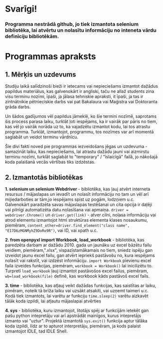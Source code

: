 # Svarīgi!

### Programma nestrādā github, jo tiek izmantota selenium bibliotēka, lai atvērtu un nolasītu informāciju no inteneta vārdu definīciju bibliotēkām.
#

# Programmas apraksts
## 1. Mērķis un uzdevums
Studiju laikā salīdzinoši bieži ir ietecams vai nepieciešams izmantot dažādus papildus materiālus, kas galvenokārt ir angliski, taču ne allaž students zina visu terminu nozīmi, īpaši, ja jālasa tehniskie apraksti, it īpaši, ja tas ir zintnātnikie pētnieciskie darbs vai pat Bakalaura vai Maģistra vai Doktoranta grāda darbs.

Un šādos gadījumos vēl papildus jāmeklē, ko šie termini nozīmē, saprotams šis process parasa laiku, turklāt ļoti iespējams, ka ir vairāk par pāris no tiem, kas vēl jo vairāk norāda uz to, ka vajadzētu izmantot kodu, lai tos atrastu programma. Turklāt, izmantojot, programmu, tos nozīmes var arī momentā saglabāt un veidot terminu vārdnīcu.

Šie divi fakti noved pie programmas iezveidošans jēgas un uzdevuma - samazināt laiku, kas nepieciešams, lai atrastu dažādu jauni vai aizmirstu terminu nozīmi, turklāt saglabāt to "temporary" / "īslaicīgā" failā, jo nākošajā koda palaišanā vecās vērtības tiks izdzēstas. 

## 2. Izmantotās bibliotēkas

**1. selenium un selenium Webdriver** - bibliotēka, kas ļauj atvērt interneta resursus / mājaslapas un ievadīt un nolasīt informāciju no tam un vēl arī mijiedarboties ar tām,jo iespējams spist uz pogām, lodzņiem u.c. Galvenokārt paradzēta savas mājaslapas testēšanai un cita opcija ir daļēji vai pilnīgi automatizēta datu nolasīšana vai apmaiņa. ```driver = webdriver.Chrome()``` un ```driver.get(link)``` - atver cilni, nolasa informāciju vai atrod elementu izmantojot html struktūras elementa klases nosaukumu, piemēram, ```content_other=driver.find_element("class name", "E17D6zMGNMyhZ9DoRo9R")```, vai ID, vai xpath u.c.

**2. from openpyxl import Workbook, load_workbook** - bibliotēka, kas paredzēta darbam ar dažādu 2010. gada un jaunāku uz excel bāzētu failu veidiem, piemēram,".xlsx", vispazīstamākamais no tiem, sniedz ispēju gan izveidot jaunu excel failu, gan atvērt iepriekš pastāvošu no, kura iespējams nolasīt vai rakstīt, vai izdzēst informāciju. ```import Workbook``` pievienu excel faila izveides funkcijas, piemēram, ```workbook = Workbook()``` lai inicilizētu to. Turpretī ```load_workbook``` ļauj izmantot pastāvošos excel failus, piemēram, ```wb=load_workbook(file)``` definē, kas workbook kāds pastāvoš excel fails.

**3. time** - bibliotēka, kas atļauj veikt dažādas funkcijas, kas saistītas ar laiku, pimēram, noteik tā brīža laiku vai uzsākt atsakiti, vai uzņemt taimeri u.c. Kodā tiek izmantots, lai varētu ar funkciju ```time.sleep(2)``` varētu aizkavēt tālāk koda izpildi, lai atļautu mājaslapai atvērties

**4. sys** - bibliotēka, kuru izmantojot, litotājs spēj ar funkcijām ietekēt gan pašu python intepretāju vai arī apstrādāt mainīgos, kurus intepretājs izmanto vai "uztur". Projektā izmantotā ```sys.exit()``` funkcija aptur tālāka koda izpildi, līdz ar to apturot interpretāju, piemēram, ja kods palaist izmantojot IDLE, tad IDLE Shell.